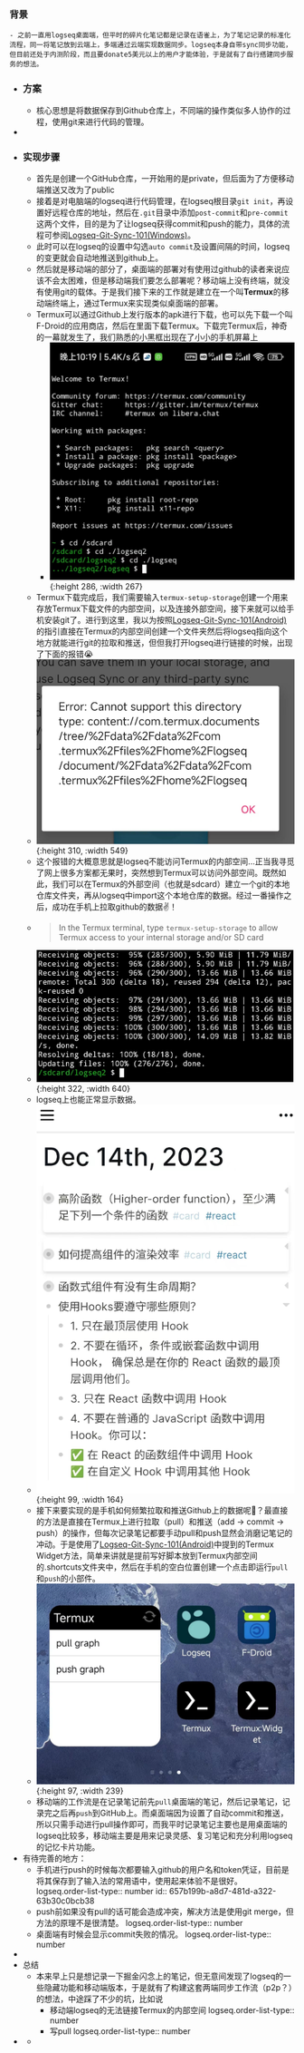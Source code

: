### 背景
	- 之前一直用logseq桌面端，但平时的碎片化笔记都是记录在语雀上，为了笔记记录的标准化流程，同一将笔记放到云端上，多端通过云端实现数据同步。logseq本身自带sync同步功能，但目前还处于内测阶段，而且要donate5美元以上的用户才能体验，于是就有了自行搭建同步服务的想法。
- ### 方案
	- 核心思想是将数据保存到Github仓库上，不同端的操作类似多人协作的过程，使用git来进行代码的管理。
-
- ### 实现步骤
	- 首先是创建一个GitHub仓库，一开始用的是private，但后面为了方便移动端推送又改为了public
	- 接着是对电脑端的logseq进行代码管理，在logseq根目录`git init`，再设置好远程仓库的地址，然后在`.git`目录中添加`post-commit`和`pre-commit`这两个文件，目的是为了让logseq获得commit和push的能力，具体的流程可参阅[Logseq-Git-Sync-101(Windows)](https://github.com/CharlesChiuGit/Logseq-Git-Sync-101/wiki/For-Windows-users)。
	- 此时可以在logseq的设置中勾选`auto commit`及设置间隔的时间，logseq的变更就会自动地推送到github上。
	- 然后就是移动端的部分了，桌面端的部署对有使用过github的读者来说应该不会太困难，但是移动端我们要怎么部署呢？移动端上没有终端，就没有使用git的载体。于是我们接下来的工作就是建立在一个叫**Termux**的移动端终端上，通过Termux来实现类似桌面端的部署。
	- Termux可以通过Github上发行版本的apk进行下载，也可以先下载一个叫F-Droid的应用商店，然后在里面下载Termux。下载完Termux后，神奇的一幕就发生了，我们熟悉的小黑框出现在了小小的手机屏幕上
		- ![1702563626355.png](../assets/1702563626355_1702563629515_0.png){:height 286, :width 267}
	- Termux下载完成后，我们需要输入`termux-setup-storage`创建一个用来存放Termux下载文件的内部空间，以及连接外部空间，接下来就可以给手机安装git了。进行到这里，我以为按照[Logseq-Git-Sync-101(Android)](https://github.com/CharlesChiuGit/Logseq-Git-Sync-101/wiki/For-Android-users)的指引直接在Termux的内部空间创建一个文件夹然后将logseq指向这个地方就能进行git的拉取和推送，但但我打开logseq进行链接的时候，出现了下面的报错😭
	- ![1702564634923.png](../assets/1702564634923_1702564650977_0.png){:height 310, :width 549}
	- 这个报错的大概意思就是logseq不能访问Termux的内部空间...正当我寻觅了网上很多方案都无果时，突然想到Termux可以访问外部空间。既然如此，我们可以在Termux的外部空间（也就是sdcard）建立一个git的本地仓库文件夹，再从logseq中import这个本地仓库的数据。经过一番操作之后，成功在手机上拉取github的数据✌！
	- > In the Termux terminal, type `termux-setup-storage` to allow Termux access to your internal storage and/or SD card
	- ![1702565038686.png](../assets/1702565038686_1702565041757_0.png){:height 322, :width 640}
	- logseq上也能正常显示数据。
	- ![image.png](../assets/image_1702565251904_0.png){:height 99, :width 164}
	- 接下来要实现的是手机如何频繁拉取和推送Github上的数据呢🤔？最直接的方法是直接在Termux上进行拉取（pull）和推送（add -> commit -> push）的操作，但每次记录笔记都要手动pull和push显然会消磨记笔记的冲动。于是使用了[Logseq-Git-Sync-101(Android)](https://github.com/CharlesChiuGit/Logseq-Git-Sync-101/wiki/For-Android-users)中提到的Termux Widget方法，简单来讲就是提前写好脚本放到Termux内部空间的.shortcuts文件夹中，然后在手机的空白位置创建一个点击即运行`pull`和`push`的小部件。
	- ![04cde4d0e2d9fcbc8e4eaf18dfd8343.jpg](../assets/04cde4d0e2d9fcbc8e4eaf18dfd8343_1702565785407_0.jpg){:height 97, :width 239}
	- 移动端的工作流是在记录笔记前先`pull`桌面端的笔记，然后记录笔记，记录完之后再`push`到GitHub上。而桌面端因为设置了自动commit和推送，所以只需手动进行pull操作即可，而我平时记录笔记主要也是用桌面端的logseq比较多，移动端主要是用来记录灵感、复习笔记和充分利用logseq的记忆卡片功能。
- 有待完善的地方：
	- 手机进行push的时候每次都要输入github的用户名和token凭证，目前是将其保存到了输入法的常用语中，使用起来体验不是很好。
	  logseq.order-list-type:: number
	  id:: 657b199b-a8d7-481d-a322-63b30c0bcb38
	- push前如果没有pull的话可能会造成冲突，解决方法是使用git merge，但方法的原理不是很清楚。
	  logseq.order-list-type:: number
	- 桌面端有时候会显示commit失败的情况。
	  logseq.order-list-type:: number
-
- 总结
	- 本来早上只是想记录一下掘金闪念上的笔记，但无意间发现了logseq的一些隐藏功能和移动端版本，于是就有了构建这套两端同步工作流（p2p？）的想法，中途踩了不少的坑，比如说
		- 移动端logseq的无法链接Termux的内部空间
		  logseq.order-list-type:: number
		- 写pull
		  logseq.order-list-type:: number
-
	-